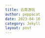 ```yaml
---
title: 云南游玩
author: peppacat
date: 2023-04-16
category: Jekyll
layout: post
---
```


<head>
    <style>
        .box {
            display: flex;
            flex-wrap: wrap;
        }

        .imageBox {
            position: relative;
            overflow: hidden;
            margin-bottom: 2%;
            width: 1000px;
        }

        /* 2/3 */
        .imageBox img:nth-child(1):nth-last-child(2),
        .imageBox img:nth-child(2):nth-last-child(1),
        .imageBox img:nth-child(1):nth-last-child(3),
        .imageBox img:nth-child(2):nth-last-child(2),
        .imageBox img:nth-child(3):nth-last-child(1) {
            width: 32%;
        }

        /* 4 */
        .imageBox img:nth-child(1):nth-last-child(4),
        .imageBox img:nth-child(2):nth-last-child(3),
        .imageBox img:nth-child(3):nth-last-child(2),
        .imageBox img:nth-child(4):nth-last-child(1) {
            width: 49%;
        }

        /*  5张以上图片  */
        .imageBox img:nth-child(1):nth-last-child(n + 5),
        .imageBox img:nth-child(1):nth-last-child(n + 5)~img {
            width: 32%;
        }
    </style>
</head>

# 地图

<iframe src="https://www.google.com/maps/embed?pb=!1m14!1m12!1m3!1d2892599.5344337854!2d101.0767061512153!3d26.870765472823987!2m3!1f0!2f0!3f0!3m2!1i1024!2i768!4f13.1!5e0!3m2!1szh-CN!2sjp!4v1680786119322!5m2!1szh-CN!2sjp" width="600" height="450" style="border:0;" allowfullscreen="" loading="lazy" referrerpolicy="no-referrer-when-downgrade"></iframe>

# 时间
* 七天:4.29-5.5

# 行李

<div class="table-wrapper" markdown="block">

  |名称|说明|出门确认|其他|
  |:-:|:-:|:-:|:-:|
  |手机||||
  |电脑|轻巧办公|||
  |钱包|身份证,银行卡,现金|||
  |钥匙||||
  |现金|1000备用|||
  |充电宝|2W毫安|||
  |手表|查看健康状态|||
  |充电线|apple和手表|||
  |背包|迪卡侬户外旅行款|||
  |遮阳帽||||
  |防晒衣||||
  |墨镜||||
  |防晒霜||||
  |羽绒服|防风保暖||雪山上冷|
  |换洗衣服|一套|||
  |雨伞|轻便旅行款|||
  |水杯|轻便防漏运动款|||
  |自拍杆||||
  |预防高反|红景天|||
  |氧气瓶|景区买|||
  |零食||||

  </div>
# 路线

plan-a(去泸沽湖)
* (丽江到泸沽湖单程7-8小时,进泸沽湖一天,玩一天,出泸沽湖一天,至少3天时间逛逛泸沽湖)
杭州->昆明->丽江(1天)->泸沽湖(2天)->香格里拉(1天)->丽江->昆明(1天)
plan-b(不去泸沽湖)
* 杭州->昆明->丽江->香格里拉->大理->昆明->杭州

# 行程
  plan-a(去泸沽湖)
<div class="table-wrapper" markdown="block">
  |日期|上午|下午|晚上|吃饭|住宿|费用|说明|
  |:-:|:-:|:-:|:-:|:-:|:-:|:-:|:-:|
  |4.28-4.30|火车上|火车上|火车上|零食|火车上|450|杭州到昆明|
  |||||||||
  </div>

 plan-b(不去泸沽湖)
<div class="table-wrapper" markdown="block">
  |日期|上午|下午|晚上|吃饭|住宿|费用|路线|
  |:-:|:-:|:-:|:-:|:-:|:-:|:-:|:-:|
  |4.28-4.30|火车上|火车上|火车上|零食|火车上|450|杭州到昆明|
  |4.30|坐火车从昆明到丽江|丽江市区|丽江古城|美食探店|丽江|火车票210,住宿200,吃饭100|昆明到丽江|
  |5.1|爬玉龙雪山|爬玉龙雪山|逛夜市|美食探店|丽江|住宿200,吃饭100,门票600|玉龙雪山|
  |5.2|普达措国家公园|普达措国家公园|回丽江||丽江|住宿200,吃饭100|香格里拉|
  |5.3|苍山和洱海|苍山和洱海||坐火车到昆明||昆明|火车票150,住宿200,吃饭100|大理到昆明|
  |5.4|昆明鲜花市场|昆明市区|昆明夜市|美食探店|昆明|住宿200,吃饭100|昆明|
  |5.5|美食探店|飞机回杭州||||机票1133|昆明到杭州|
  </div>

# 小记
## 大理
  <div class="box">
      <div class="imageBox">
          <!-- <img src="\assets\nanjing\ztf\20230311134044.jpg" /> -->
      </div>
  </div>